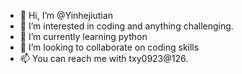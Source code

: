 - 👋 Hi, I’m @Yinhejiutian
- 👀 I’m interested in coding and anything challenging.
- 🌱 I’m currently learning python
- 💞️ I’m looking to collaborate on coding skills
- 📫 You can reach me with txy0923@126.

<!---
Yinhejiutian/Yinhejiutian is a ✨ special ✨ repository because its `README.md` (this file) appears on your GitHub profile.
You can click the Preview link to take a look at your changes.
--->

